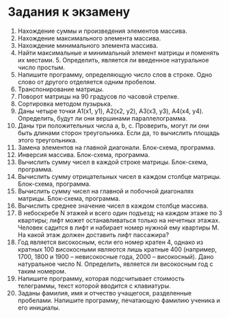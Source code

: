 # Задания к экзамену

1. Нахождение суммы и произведения элементов массива.
2. Нахождение максимального элемента массива.
3. Нахождение минимального элемента массива.
4. Найти максимальные и минимальный элемент матрицы и поменять их местами. 5. Определить, является ли введенное натуральное число простым.
5. Напишите программу, определяющую число слов в строке. Одно слово от другого отделяется одним пробелом.
6. Транспонирование матрицы.
7. Поворот матрицы на 90 градусов по часовой стрелке.
8. Сортировка методом пузырька.
9. Даны четыре точки A1(x1, y1), А2(х2, у2), А3(х3, у3), А4(х4, у4). Определить, будут ли они вершинами параллелограмма.
10. Даны три положительных числа а, b, с. Проверить, могут ли они быть длинами сторон треугольника. Если да, то вычислить площадь этого треугольника.
11. Замена элементов на главной диагонали. Блок-схема, программа.
12. Инверсия массива. Блок-схема, программа.
13. Вычислить сумму чисел в каждой строке матрицы. Блок-схема, программа.
14. Вычислить сумму отрицательных чисел в каждом столбце матрицы. Блок-схема, программа.
15. Вычислить сумму чисел на главной и побочной диагоналях матрицы. Блок-схема, программа.
16. Вычислить среднее значение чисел в каждом столбце массива.
17. В небоскребе N этажей и всего один подъезд; на каждом этаже по 3 квартиры; лифт может останавливаться только на нечетных этажах. Человек садится в лифт и набирает номер нужной ему квартиры М. На какой этаж должен доставить лифт пассажира?
18. Год является високосным, если его номер кратен 4, однако из кратных 100 високосными являются лишь кратные 400 (например, 1700, 1800 и 1900 – невисокосные года, 2000 – високосный). Дано натуральное число N. Определить, является ли високосным год с таким номером.
19. Напишите программу, которая подсчитывает стоимость телеграммы, текст которой вводится с клавиатуры.
20. Заданы фамилия, имя и отчество учащегося, разделенные пробелами. Напишите программу, печатающую фамилию ученика и его инициалы.
